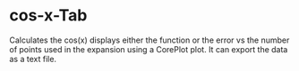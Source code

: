 # cos-x-Tab

Calculates the cos(x) displays either the function or the error vs the number of points used in the expansion using a CorePlot plot.
It can export the data as a text file. 
